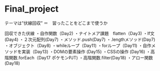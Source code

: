 # Final_project

テーマは”伏線回収” ＝　習ったことをどこまで使うか

回収できた伏線
・自作関数（Day2)
・ナイトメア課題　flatten（Day3)
・If文(Day4)
・２次元配列(Day7)
・メソッド.push(Day7)
・.lengthメソッド(Day7)
・オブジェクト（Day8)
・whileループ（Day11)
・forループ（Day11)
・自作メソッドを実装（Day13)
・DOMの要素操作 (Day15)
・CSSの操作 (Day16)
・高階関数.forEach（Day17 ポケモンPJT)
・高階関数.filter(Day18)
・アロー関数(Day18)
